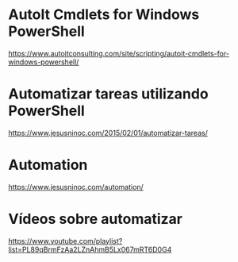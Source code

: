 # AutoIt Cmdlets for Windows PowerShell
https://www.autoitconsulting.com/site/scripting/autoit-cmdlets-for-windows-powershell/

# Automatizar tareas utilizando PowerShell
https://www.jesusninoc.com/2015/02/01/automatizar-tareas/

# Automation
https://www.jesusninoc.com/automation/

# Vídeos sobre automatizar
https://www.youtube.com/playlist?list=PL89qBrmFzAa2LZnAhmB5Lx067mRT6D0G4

